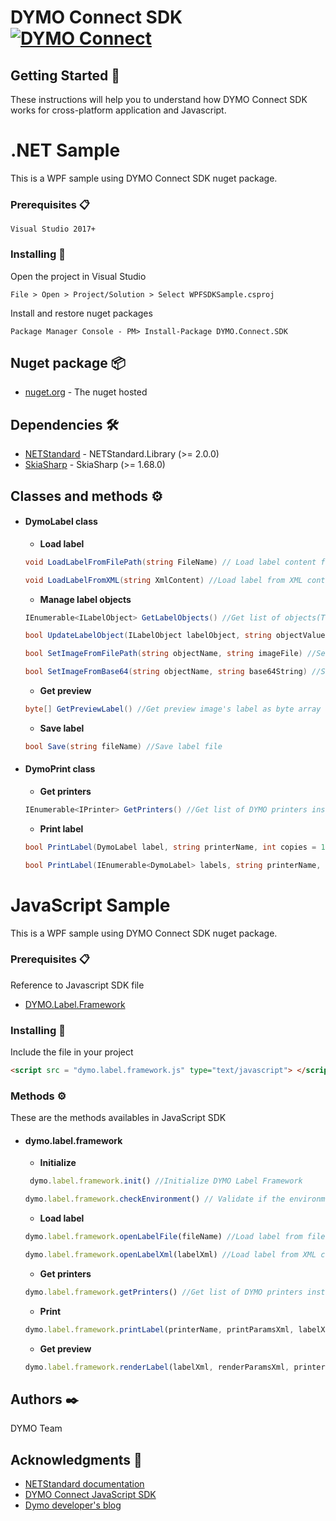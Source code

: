 ﻿# DYMO Connect SDK   [![DYMO Connect](http://labelwriter.com/DYMO_Connect_Icon_52x51.png)](http://www.dymo.com/en-US)

## Getting Started 🚀

These instructions will help you to understand how DYMO Connect SDK works for cross-platform application and Javascript.

# .NET Sample
This is a WPF sample using DYMO Connect SDK nuget package.


### Prerequisites 📋

```
Visual Studio 2017+
```

### Installing 🔧

Open the project in Visual Studio

```
File > Open > Project/Solution > Select WPFSDKSample.csproj
```

Install and restore nuget packages

```
Package Manager Console - PM> Install-Package DYMO.Connect.SDK
```

## Nuget package 📦

* [nuget.org](https://www.nuget.org/packages/DYMO.Connect.SDK/) - The nuget hosted

## Dependencies 🛠️

* [NETStandard](https://www.nuget.org/packages/NETStandard.Library/) - NETStandard.Library (>= 2.0.0) 
* [SkiaSharp](https://www.nuget.org/packages/SkiaSharp/) - SkiaSharp (>= 1.68.0)

## Classes and methods ⚙️


- #### DymoLabel class

    - **Load label**
    ```csharp
    void LoadLabelFromFilePath(string FileName) // Load label content from file 
    ```
    ```csharp
    void LoadLabelFromXML(string XmlContent) //Load label from XML content
    ```
    - **Manage label objects**
    ```csharp
    IEnumerable<ILabelObject> GetLabelObjects() //Get list of objects(Text, Shapes, Address, etc.) contained in the label
    ```
    ```csharp
    bool UpdateLabelObject(ILabelObject labelObject, string objectValue) //Update value of specified object
    ```
    ```csharp
    bool SetImageFromFilePath(string objectName, string imageFile) //Set content of image object specified from image file 
    ```
    ```csharp
    bool SetImageFromBase64(string objectName, string base64String) //Set content of image object specified from Base64 string
    ```
    - **Get preview**
    ```csharp
    byte[] GetPreviewLabel() //Get preview image's label as byte array
    ```
    - **Save label**
    ```csharp
    bool Save(string fileName) //Save label file
    ```




- #### DymoPrint class
    - **Get printers**
    ```csharp
    IEnumerable<IPrinter> GetPrinters() //Get list of DYMO printers installed
    ```
    
    - **Print label**
    ```csharp
    bool PrintLabel(DymoLabel label, string printerName, int copies = 1, bool collate = false, bool mirror = false, int rollSelected = 0, bool chainMarks = false) // Print an instantiated DymoLabel object in the selected printer
    ```
    ```csharp
    bool PrintLabel(IEnumerable<DymoLabel> labels, string printerName, int copies = 1, bool collate = false, bool mirror = false, int rollSelected = 0, bool chainMarks=false) // Print a list of instantiated DymoLabel objects in the selected printer
    ```


# JavaScript Sample
This is a WPF sample using DYMO Connect SDK nuget package.

### Prerequisites 📋

Reference to Javascript SDK file

* [DYMO.Label.Framework](https://dymo.label.framework)

### Installing 🔧

Include the file in your project
```html
<script src = "dymo.label.framework.js" type="text/javascript"> </script>
```

### Methods ⚙️
These are the methods availables in JavaScript SDK

- #### dymo.label.framework
    - **Initialize**
    ```javascript 
     dymo.label.framework.init() //Initialize DYMO Label Framework
    ```
    ```javascript
    dymo.label.framework.checkEnvironment() // Validate if the environment meets the requirements
    ```
    - **Load label**
    ```javascript
    dymo.label.framework.openLabelFile(fileName) //Load label from file name
    ```
    ```javascript
    dymo.label.framework.openLabelXml(labelXml) //Load label from XML content
    ```
     - **Get printers**
    ```javascript
    dymo.label.framework.getPrinters() //Get list of DYMO printers installed
    ```
    - **Print**
    ```javascript
    dymo.label.framework.printLabel(printerName, printParamsXml, labelXml, labelSetXml) //Print label
    ```
     - **Get preview**
    ```javascript
    dymo.label.framework.renderLabel(labelXml, renderParamsXml, printerName) //Get label preview image of the label
    ```

## Authors ✒️

DYMO Team

## Acknowledgments 📢

* [NETStandard documentation](https://docs.microsoft.com/en-us/dotnet/standard/net-standard)
* [DYMO Connect JavaScript SDK](http://ddymojavascriptsdk.com)
* [Dymo developer's blog](http://developers.dymo.com/)

